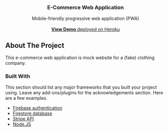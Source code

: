 
<!-- PROJECT LOGO -->
<br />
<p align="center">

  <h3 align="center">E-Commerce Web Application</h3>

  <p align="center">
    Mobile-friendly progressive web application (PWA)
    <br />
    <br />
    <a href="https://ecommerce-mock-live.herokuapp.com/"><strong>View Demo</strong> deployed on Heroku</a>

  </p>
</p>


<!-- ABOUT THE PROJECT -->
## About The Project

This e-commerce web application is mock website for a (fake) clothing company. 

### Built With

This section should list any major frameworks that you built your project using. Leave any add-ons/plugins for the acknowledgements section. Here are a few examples.
* [Firebase authentication]()
* [Firestore database]()
* [Stripe API]()
* [Node.JS]()

